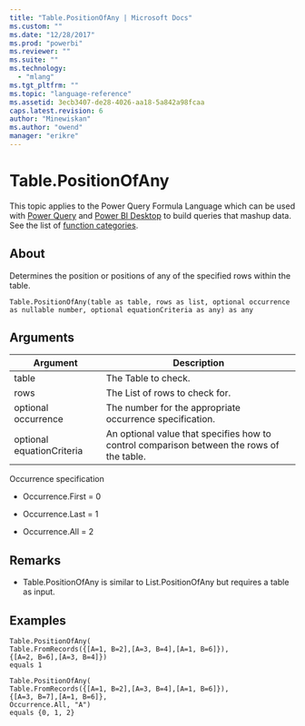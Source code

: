 ```yaml
---
title: "Table.PositionOfAny | Microsoft Docs"
ms.custom: ""
ms.date: "12/28/2017"
ms.prod: "powerbi"
ms.reviewer: ""
ms.suite: ""
ms.technology: 
  - "mlang"
ms.tgt_pltfrm: ""
ms.topic: "language-reference"
ms.assetid: 3ecb3407-de28-4026-aa18-5a842a98fcaa
caps.latest.revision: 6
author: "Minewiskan"
ms.author: "owend"
manager: "erikre"
---
```

# Table.PositionOfAny
This topic applies to the Power Query Formula Language which can be used with [Power Query](https://support.office.com/article/Introduction-to-Microsoft-Power-Query-for-Excel-6E92E2F4-2079-4E1F-BAD5-89F6269CD605) and [Power BI Desktop](http://go.microsoft.com/fwlink/p/?LinkId=618607) to build queries that mashup data. See the list of [function categories](https://msdn.microsoft.com/en-us/library/mt211003.aspx).  
  
## About  
Determines the position or positions of any of the specified rows within the table.  
  
```  
Table.PositionOfAny(table as table, rows as list, optional occurrence as nullable number, optional equationCriteria as any) as any  
```  
  
## Arguments  
  
|Argument|Description|  
|------------|---------------|  
|table|The Table to check.|  
|rows|The List of rows to check for.|  
|optional occurrence|The number for the appropriate occurrence specification.|  
|optional equationCriteria|An optional value that specifies how to control comparison between the rows of the table.|  
  
Occurrence specification  
  
-   Occurrence.First  = 0  
  
-   Occurrence.Last   = 1  
  
-   Occurrence.All    = 2  
  
## <a name="__toc360793255"></a>Remarks  
  
-   Table.PositionOfAny is similar to List.PositionOfAny but requires a table as input.  
  
## Examples  
  
```  
Table.PositionOfAny(      
Table.FromRecords({[A=1, B=2],[A=3, B=4],[A=1, B=6]}),      
{[A=2, B=6],[A=3, B=4]})   
equals 1  
```  
  
```  
Table.PositionOfAny(      
Table.FromRecords({[A=1, B=2],[A=3, B=4],[A=1, B=6]}),      
{[A=3, B=7],[A=1, B=6]},      
Occurrence.All, "A")   
equals {0, 1, 2}  
```  
